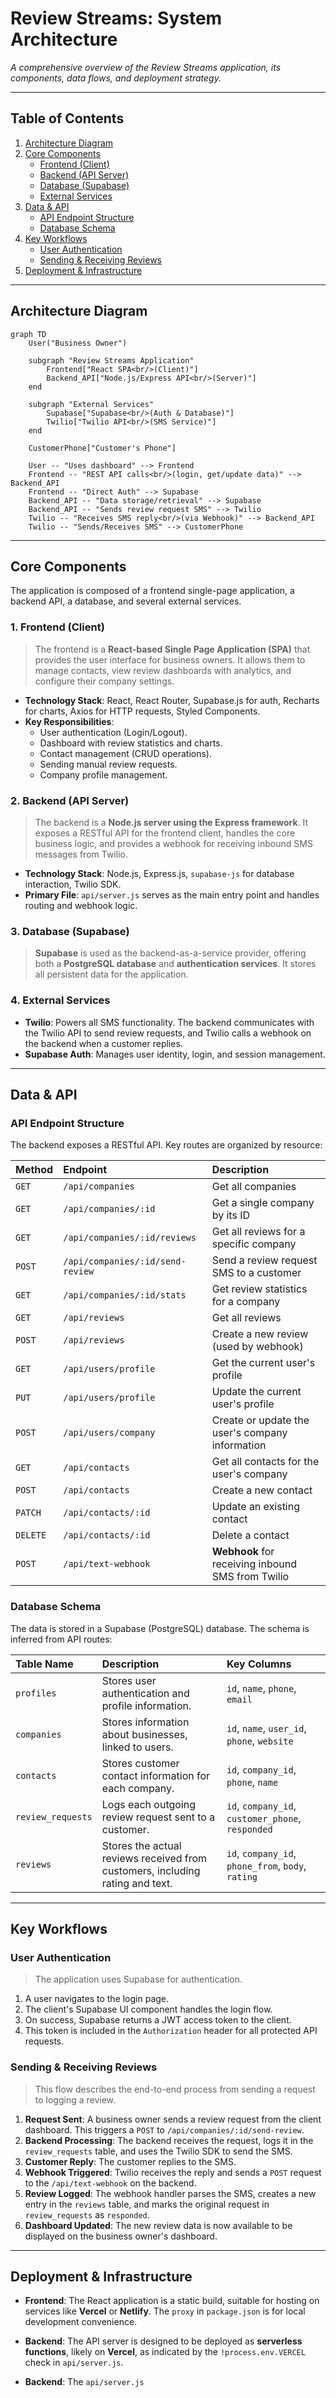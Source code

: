 # Review Streams: System Architecture

*A comprehensive overview of the Review Streams application, its components, data flows, and deployment strategy.*

---

## Table of Contents
1.  [Architecture Diagram](#architecture-diagram)
2.  [Core Components](#core-components)
    - [Frontend (Client)](#1-frontend-client)
    - [Backend (API Server)](#2-backend-api-server)
    - [Database (Supabase)](#3-database-supabase)
    - [External Services](#4-external-services)
3.  [Data & API](#data--api)
    - [API Endpoint Structure](#api-endpoint-structure)
    - [Database Schema](#database-schema)
4.  [Key Workflows](#key-workflows)
    - [User Authentication](#user-authentication)
    - [Sending & Receiving Reviews](#sending--receiving-reviews)
5.  [Deployment & Infrastructure](#deployment--infrastructure)

---

## Architecture Diagram

```mermaid
graph TD
    User("Business Owner")

    subgraph "Review Streams Application"
        Frontend["React SPA<br/>(Client)"]
        Backend_API["Node.js/Express API<br/>(Server)"]
    end

    subgraph "External Services"
        Supabase["Supabase<br/>(Auth & Database)"]
        Twilio["Twilio API<br/>(SMS Service)"]
    end

    CustomerPhone["Customer's Phone"]

    User -- "Uses dashboard" --> Frontend
    Frontend -- "REST API calls<br/>(login, get/update data)" --> Backend_API
    Frontend -- "Direct Auth" --> Supabase
    Backend_API -- "Data storage/retrieval" --> Supabase
    Backend_API -- "Sends review request SMS" --> Twilio
    Twilio -- "Receives SMS reply<br/>(via Webhook)" --> Backend_API
    Twilio -- "Sends/Receives SMS" --> CustomerPhone
```

---

## Core Components

The application is composed of a frontend single-page application, a backend API, a database, and several external services.

### 1. Frontend (Client)
> The frontend is a **React-based Single Page Application (SPA)** that provides the user interface for business owners. It allows them to manage contacts, view review dashboards with analytics, and configure their company settings.

*   **Technology Stack**: React, React Router, Supabase.js for auth, Recharts for charts, Axios for HTTP requests, Styled Components.
*   **Key Responsibilities**:
    *   User authentication (Login/Logout).
    *   Dashboard with review statistics and charts.
    *   Contact management (CRUD operations).
    *   Sending manual review requests.
    *   Company profile management.

### 2. Backend (API Server)
> The backend is a **Node.js server using the Express framework**. It exposes a RESTful API for the frontend client, handles the core business logic, and provides a webhook for receiving inbound SMS messages from Twilio.

*   **Technology Stack**: Node.js, Express.js, `supabase-js` for database interaction, Twilio SDK.
*   **Primary File**: `api/server.js` serves as the main entry point and handles routing and webhook logic.

### 3. Database (Supabase)
> **Supabase** is used as the backend-as-a-service provider, offering both a **PostgreSQL database** and **authentication services**. It stores all persistent data for the application.

### 4. External Services
*   **Twilio**: Powers all SMS functionality. The backend communicates with the Twilio API to send review requests, and Twilio calls a webhook on the backend when a customer replies.
*   **Supabase Auth**: Manages user identity, login, and session management.

---

## Data & API

### API Endpoint Structure

The backend exposes a RESTful API. Key routes are organized by resource:

| Method | Endpoint                    | Description                                         |
| :----- | :-------------------------- | :-------------------------------------------------- |
| `GET`    | `/api/companies`            | Get all companies                                   |
| `GET`    | `/api/companies/:id`        | Get a single company by its ID                      |
| `GET`    | `/api/companies/:id/reviews`| Get all reviews for a specific company              |
| `POST`   | `/api/companies/:id/send-review`| Send a review request SMS to a customer         |
| `GET`    | `/api/companies/:id/stats`  | Get review statistics for a company                 |
| `GET`    | `/api/reviews`              | Get all reviews                                     |
| `POST`   | `/api/reviews`              | Create a new review (used by webhook)               |
| `GET`    | `/api/users/profile`        | Get the current user's profile                      |
| `PUT`    | `/api/users/profile`        | Update the current user's profile                   |
| `POST`   | `/api/users/company`        | Create or update the user's company information     |
| `GET`    | `/api/contacts`             | Get all contacts for the user's company             |
| `POST`   | `/api/contacts`             | Create a new contact                                |
| `PATCH`  | `/api/contacts/:id`         | Update an existing contact                          |
| `DELETE` | `/api/contacts/:id`         | Delete a contact                                    |
| `POST`   | `/api/text-webhook`         | **Webhook** for receiving inbound SMS from Twilio   |


### Database Schema

The data is stored in a Supabase (PostgreSQL) database. The schema is inferred from API routes:

| Table Name        | Description                                                                 | Key Columns                                     |
| :---------------- | :-------------------------------------------------------------------------- | :---------------------------------------------- |
| `profiles`        | Stores user authentication and profile information.                         | `id`, `name`, `phone`, `email`                  |
| `companies`       | Stores information about businesses, linked to users.                       | `id`, `name`, `user_id`, `phone`, `website`     |
| `contacts`        | Stores customer contact information for each company.                       | `id`, `company_id`, `phone`, `name`             |
| `review_requests` | Logs each outgoing review request sent to a customer.                       | `id`, `company_id`, `customer_phone`, `responded` |
| `reviews`         | Stores the actual reviews received from customers, including rating and text.| `id`, `company_id`, `phone_from`, `body`, `rating`|

---

## Key Workflows

### User Authentication

> The application uses Supabase for authentication.

1.  A user navigates to the login page.
2.  The client's Supabase UI component handles the login flow.
3.  On success, Supabase returns a JWT access token to the client.
4.  This token is included in the `Authorization` header for all protected API requests.

### Sending & Receiving Reviews

> This flow describes the end-to-end process from sending a request to logging a review.

1.  **Request Sent**: A business owner sends a review request from the client dashboard. This triggers a `POST` to `/api/companies/:id/send-review`.
2.  **Backend Processing**: The backend receives the request, logs it in the `review_requests` table, and uses the Twilio SDK to send the SMS.
3.  **Customer Reply**: The customer replies to the SMS.
4.  **Webhook Triggered**: Twilio receives the reply and sends a `POST` request to the `/api/text-webhook` on the backend.
5.  **Review Logged**: The webhook handler parses the SMS, creates a new entry in the `reviews` table, and marks the original request in `review_requests` as `responded`.
6.  **Dashboard Updated**: The new review data is now available to be displayed on the business owner's dashboard.

---

## Deployment & Infrastructure

*   **Frontend**: The React application is a static build, suitable for hosting on services like **Vercel** or **Netlify**. The `proxy` in `package.json` is for local development convenience.
*   **Backend**: The API server is designed to be deployed as **serverless functions**, likely on **Vercel**, as indicated by the `!process.env.VERCEL` check in `api/server.js`.

*   **Backend**: The `api/server.js`